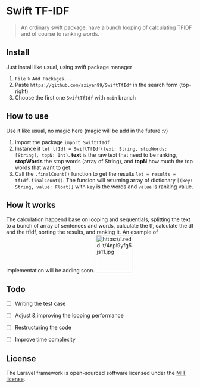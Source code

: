 # Swift TF-IDF

> An ordinary swift package, have a bunch looping of calculating TFIDF and of course to ranking words.

## Install

Just install like usual, using swift package manager
1. `File` > `Add Packages...`
2. Paste `https://github.com/aziyan99/SwiftTfIdf` in the search form (top-right)
3. Choose the first one `SwiftTfIdf` with `main` branch

## How to use

Use it like usual, no magic here (magic will be add in the future :v)
1. import the package `import SwiftTfIdf`
2. Instance it `let tfIdf = SwiftTfIdf(text: String, stopWords: [String], topN: Int)`. **text** is the raw text that need to be ranking, **stopWords** the stop words (array of String), and **topN** how much the top words that want to get.
3. Call the `.finalCount()` function to get the results `let = results = tfIdf.finalCount()`. The funcion will returning array of dictionary `[(key: String, value: Float)]` with `key` is the words and `value` is ranking value.

## How it works

The calculation happend base on looping and sequentials, splitting the text to a bunch of array of sentences and words, calculate the tf, calculate the df and the tfidf, sorting the results, and ranking it. An example of implementation will be adding soon.
<img src="https://i.redd.it/4npl9yfg5js11.jpg" alt="https://i.redd.it/4npl9yfg5js11.jpg" style="height: 100px; width:100px;"/>

## Todo

- [ ] Writing the test case
- [ ] Adjust & improving the looping performance
- [ ] Restructuring the code
- [ ] Improve time complexity


## License

The Laravel framework is open-sourced software licensed under the [MIT license](https://opensource.org/licenses/MIT).

